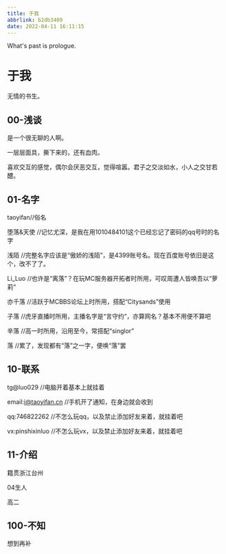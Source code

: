 ```yaml
---
title: 于我
abbrlink: b2db3409
date: 2022-04-11 16:11:15
---
```


What's past is prologue.

<!--more-->



# 于我

无情的书生。



## 00-浅谈

是一个很无聊的人啊。

一层层面具，撕下来的，还有血肉。

喜欢交互的感觉，偶尔会厌恶交互，觉得喧嚣。君子之交淡如水，小人之交甘若醴。

## 01-名字

taoyifan//俗名

堕落&天使 //记忆尤深，是我在用1010484101这个已经忘记了密码的qq号时的名字

浅陌 //完整名字应该是“傲娇的浅陌”，是4399账号名。现在百度账号依旧是这个，改不了了。

Li_Luo //也许是“离落”？在玩MC服务器开拓者时所用，可叹周遭人皆唤吾以“萝莉”

亦千落 //活跃于MCBBS论坛上时所用，搭配“Citysands”使用

子落 //虎牙直播时所用，主播名字是“言守约”，亦算网名？基本不用便不算吧

辛落 //高一时所用，沿用至今，常搭配“singlor”

落 //累了，发现都有“落”之一字，便唤“落”罢

## 10-联系

tg@luo029 //电脑开着基本上就挂着

email:[i@taoyifan.cn](mailto:i@taoyifan.cn) //手机开了通知，在身边就会收到

qq:746822262 //不怎么玩qq，以及禁止添加好友来着，就挂着吧

vx:pinshixinluo //不怎么玩vx，以及禁止添加好友来着，就挂着吧

## 11-介绍

籍贯浙江台州

04生人

高二

## 100-不知

想到再补